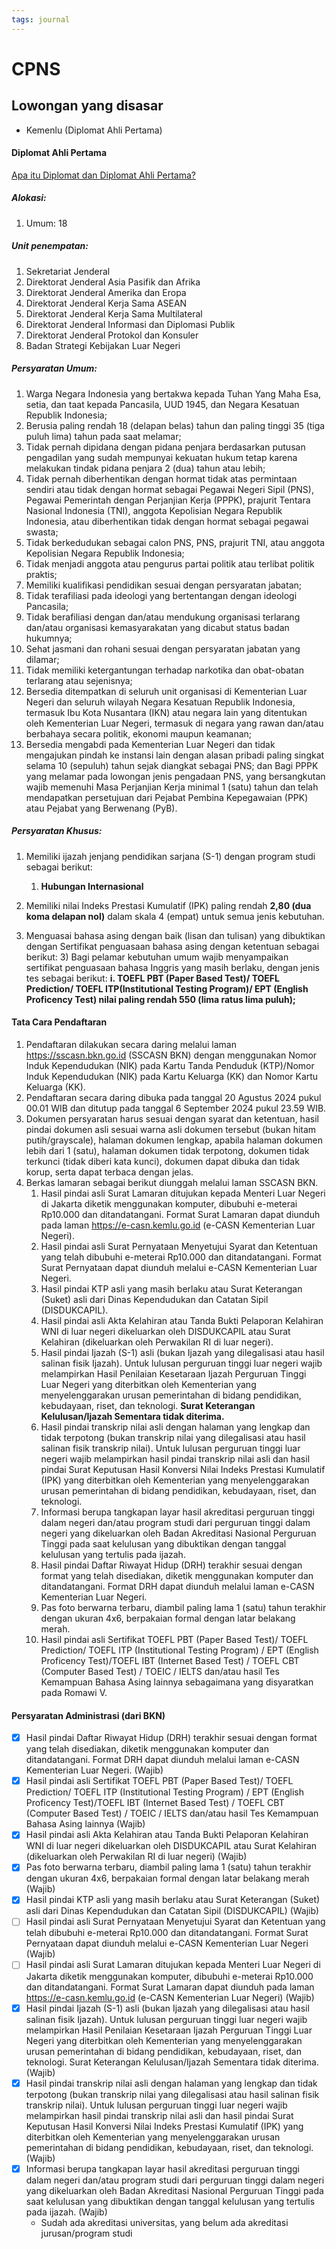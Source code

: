 ```yaml
---
tags: journal
---
```

# CPNS

## Lowongan yang disasar

- Kemenlu (Diplomat Ahli Pertama)

#### Diplomat Ahli Pertama

[Apa itu Diplomat dan Diplomat Ahli Pertama?](https://id.jobstreet.com/id/career-advice/article/diplomat-arti-tugas-jenjang-karir)

##### Alokasi:

   1. Umum: 18

##### Unit penempatan:

1. Sekretariat Jenderal
2. Direktorat Jenderal Asia Pasifik dan Afrika
3. Direktorat Jenderal Amerika dan Eropa
4. Direktorat Jenderal Kerja Sama ASEAN
5. Direktorat Jenderal Kerja Sama Multilateral
6. Direktorat Jenderal Informasi dan Diplomasi Publik
7. Direktorat Jenderal Protokol dan Konsuler
8. Badan Strategi Kebijakan Luar Negeri

##### Persyaratan Umum:

1. Warga Negara Indonesia yang bertakwa kepada Tuhan Yang Maha Esa, setia, dan taat kepada Pancasila, UUD 1945, dan Negara Kesatuan Republik Indonesia;
2. Berusia paling rendah 18 (delapan belas) tahun dan paling tinggi 35 (tiga puluh lima) tahun pada saat melamar;
3. Tidak pernah dipidana dengan pidana penjara berdasarkan putusan pengadilan yang sudah mempunyai kekuatan hukum tetap karena melakukan tindak pidana penjara 2 (dua) tahun atau lebih;
4. Tidak pernah diberhentikan dengan hormat tidak atas permintaan sendiri atau tidak dengan hormat sebagai Pegawai Negeri Sipil (PNS), Pegawai Pemerintah dengan Perjanjian Kerja (PPPK), prajurit Tentara Nasional Indonesia (TNI), anggota Kepolisian Negara Republik Indonesia, atau diberhentikan tidak dengan hormat sebagai pegawai swasta;
5. Tidak berkedudukan sebagai calon PNS, PNS, prajurit TNI, atau anggota Kepolisian Negara Republik Indonesia;
6. Tidak menjadi anggota atau pengurus partai politik atau terlibat politik praktis;
7. Memiliki kualifikasi pendidikan sesuai dengan persyaratan jabatan;
8. Tidak terafiliasi pada ideologi yang bertentangan dengan ideologi Pancasila;
9. Tidak berafiliasi dengan dan/atau mendukung organisasi terlarang dan/atau organisasi kemasyarakatan yang dicabut status badan hukumnya;
10. Sehat jasmani dan rohani sesuai dengan persyaratan jabatan yang dilamar;
11. Tidak memiliki ketergantungan terhadap narkotika dan obat-obatan terlarang atau sejenisnya;
12. Bersedia ditempatkan di seluruh unit organisasi di Kementerian Luar Negeri dan seluruh wilayah Negara Kesatuan Republik Indonesia, termasuk Ibu Kota Nusantara (IKN) atau negara lain yang ditentukan oleh Kementerian Luar Negeri, termasuk di negara yang rawan dan/atau berbahaya secara politik, ekonomi maupun keamanan;
13. Bersedia mengabdi pada Kementerian Luar Negeri dan tidak mengajukan pindah ke instansi lain dengan alasan pribadi paling singkat selama 10 (sepuluh) tahun sejak diangkat sebagai PNS; dan Bagi PPPK yang melamar pada lowongan jenis pengadaan PNS, yang bersangkutan wajib memenuhi Masa Perjanjian Kerja minimal 1 (satu) tahun dan telah mendapatkan persetujuan dari Pejabat Pembina Kepegawaian (PPK) atau Pejabat yang Berwenang (PyB).

##### Persyaratan Khusus:

 1. Memiliki ijazah jenjang pendidikan sarjana (S-1) dengan program studi sebagai berikut:
    1. **Hubungan Internasional**

 2. Memiliki nilai Indeks Prestasi Kumulatif (IPK) paling rendah **2,80 (dua koma delapan nol)** dalam skala 4 (empat) untuk semua jenis kebutuhan.

 3. Menguasai bahasa asing dengan baik (lisan dan tulisan) yang dibuktikan dengan Sertifikat penguasaan bahasa asing dengan ketentuan sebagai berikut:
    3) Bagi pelamar kebutuhan umum wajib menyampaikan sertifikat penguasaan bahasa Inggris yang masih berlaku, dengan jenis tes sebagai berikut:
        **i. TOEFL PBT (Paper Based Test)/ TOEFL Prediction/ TOEFL ITP(Institutional Testing Program)/ EPT (English Proficency Test) nilai paling rendah 550 (lima ratus lima puluh);**

#### Tata Cara Pendaftaran

1. Pendaftaran dilakukan secara daring melalui laman https://sscasn.bkn.go.id (SSCASN BKN) dengan menggunakan Nomor Induk Kependudukan (NIK) pada Kartu Tanda Penduduk (KTP)/Nomor Induk Kependudukan (NIK) pada Kartu Keluarga (KK) dan Nomor Kartu Keluarga (KK).
2. Pendaftaran secara daring dibuka pada tanggal 20 Agustus 2024 pukul 00.01 WIB dan ditutup pada tanggal 6 September 2024 pukul 23.59 WIB.
3. Dokumen persyaratan harus sesuai dengan syarat dan ketentuan, hasil pindai dokumen asli sesuai warna asli dokumen tersebut (bukan hitam putih/grayscale), halaman dokumen lengkap, apabila halaman dokumen lebih dari 1 (satu), halaman dokumen tidak terpotong, dokumen tidak terkunci (tidak diberi kata kunci), dokumen dapat dibuka dan tidak korup, serta dapat terbaca dengan jelas.
4. Berkas lamaran sebagai berikut diunggah melalui laman SSCASN BKN.
    1. Hasil pindai asli Surat Lamaran ditujukan kepada Menteri Luar Negeri di Jakarta diketik menggunakan komputer, dibubuhi e-meterai Rp10.000 dan ditandatangani. Format Surat Lamaran dapat diunduh pada laman https://e-casn.kemlu.go.id (e-CASN Kementerian Luar Negeri).
    2. Hasil pindai asli Surat Pernyataan Menyetujui Syarat dan Ketentuan yang telah dibubuhi e-meterai Rp10.000 dan ditandatangani. Format Surat Pernyataan dapat diunduh melalui e-CASN Kementerian Luar Negeri.
    3. Hasil pindai KTP asli yang masih berlaku atau Surat Keterangan (Suket) asli dari Dinas Kependudukan dan Catatan Sipil (DISDUKCAPIL).
    4. Hasil pindai asli Akta Kelahiran atau Tanda Bukti Pelaporan Kelahiran WNI di luar negeri dikeluarkan oleh DISDUKCAPIL atau Surat Kelahiran (dikeluarkan oleh Perwakilan RI di luar negeri).
    5. Hasil pindai Ijazah (S-1) asli (bukan Ijazah yang dilegalisasi atau hasil salinan fisik Ijazah). Untuk lulusan perguruan tinggi luar negeri wajib melampirkan Hasil Penilaian Kesetaraan Ijazah Perguruan Tinggi Luar Negeri yang diterbitkan oleh Kementerian yang menyelenggarakan urusan pemerintahan di bidang pendidikan, kebudayaan, riset, dan teknologi. **Surat Keterangan Kelulusan/Ijazah Sementara tidak diterima.**
    6. Hasil pindai transkrip nilai asli dengan halaman yang lengkap dan tidak terpotong (bukan transkrip nilai yang dilegalisasi atau hasil salinan fisik transkrip nilai). Untuk lulusan perguruan tinggi luar negeri wajib melampirkan hasil pindai transkrip nilai asli dan hasil pindai Surat Keputusan Hasil Konversi Nilai Indeks Prestasi Kumulatif (IPK) yang diterbitkan oleh Kementerian yang menyelenggarakan urusan pemerintahan di bidang pendidikan, kebudayaan, riset, dan teknologi.
    7. Informasi berupa tangkapan layar hasil akreditasi perguruan tinggi dalam negeri dan/atau program studi dari perguruan tinggi dalam negeri yang dikeluarkan oleh Badan Akreditasi Nasional Perguruan Tinggi pada saat kelulusan yang dibuktikan dengan tanggal kelulusan yang tertulis pada ijazah.
    8. Hasil pindai Daftar Riwayat Hidup (DRH) terakhir sesuai dengan format yang telah disediakan, diketik menggunakan komputer dan ditandatangani. Format DRH dapat diunduh melalui laman e-CASN Kementerian Luar Negeri.
    9. Pas foto berwarna terbaru, diambil paling lama 1 (satu) tahun terakhir dengan ukuran 4x6, berpakaian formal dengan latar belakang merah.
    10. Hasil pindai asli Sertifikat TOEFL PBT (Paper Based Test)/ TOEFL Prediction/ TOEFL ITP (Institutional Testing Program) / EPT (English Proficency Test)/TOEFL IBT (Internet Based Test) / TOEFL CBT (Computer Based Test) / TOEIC / IELTS dan/atau hasil Tes Kemampuan Bahasa Asing lainnya sebagaimana yang disyaratkan pada Romawi V.

#### Persyaratan Administrasi (dari BKN)

- [x] Hasil pindai Daftar Riwayat Hidup (DRH) terakhir sesuai dengan format yang telah disediakan, diketik menggunakan komputer dan ditandatangani. Format DRH dapat diunduh melalui laman e-CASN Kementerian Luar Negeri. (Wajib)
- [x] Hasil pindai asli Sertifikat TOEFL PBT (Paper Based Test)/ TOEFL Prediction/ TOEFL ITP (Institutional Testing Program) / EPT (English Proficency Test)/TOEFL IBT (Internet Based Test) / TOEFL CBT (Computer Based Test) / TOEIC / IELTS dan/atau hasil Tes Kemampuan Bahasa Asing lainnya (Wajib)
- [x] Hasil pindai asli Akta Kelahiran atau Tanda Bukti Pelaporan Kelahiran WNI di luar negeri dikeluarkan oleh DISDUKCAPIL atau Surat Kelahiran (dikeluarkan oleh Perwakilan RI di luar negeri) (Wajib)
- [x] Pas foto berwarna terbaru, diambil paling lama 1 (satu) tahun terakhir dengan ukuran 4x6, berpakaian formal dengan latar belakang merah (Wajib)
- [x] Hasil pindai KTP asli yang masih berlaku atau Surat Keterangan (Suket) asli dari Dinas Kependudukan dan Catatan Sipil (DISDUKCAPIL) (Wajib)
- [ ] Hasil pindai asli Surat Pernyataan Menyetujui Syarat dan Ketentuan yang telah dibubuhi e-meterai Rp10.000 dan ditandatangani. Format Surat Pernyataan dapat diunduh melalui e-CASN Kementerian Luar Negeri (Wajib)
- [ ] Hasil pindai asli Surat Lamaran ditujukan kepada Menteri Luar Negeri di Jakarta diketik menggunakan komputer, dibubuhi e-meterai Rp10.000 dan ditandatangani. Format Surat Lamaran dapat diunduh pada laman https://e-casn.kemlu.go.id (e-CASN Kementerian Luar Negeri) (Wajib)
- [x] Hasil pindai Ijazah (S-1) asli (bukan Ijazah yang dilegalisasi atau hasil salinan fisik Ijazah). Untuk lulusan perguruan tinggi luar negeri wajib melampirkan Hasil Penilaian Kesetaraan Ijazah Perguruan Tinggi Luar Negeri yang diterbitkan oleh Kementerian yang menyelenggarakan urusan pemerintahan di bidang pendidikan, kebudayaan, riset, dan teknologi. Surat Keterangan Kelulusan/Ijazah Sementara tidak diterima. (Wajib)
- [x] Hasil pindai transkrip nilai asli dengan halaman yang lengkap dan tidak terpotong (bukan transkrip nilai yang dilegalisasi atau hasil salinan fisik transkrip nilai). Untuk lulusan perguruan tinggi luar negeri wajib melampirkan hasil pindai transkrip nilai asli dan hasil pindai Surat Keputusan Hasil Konversi Nilai Indeks Prestasi Kumulatif (IPK) yang diterbitkan oleh Kementerian yang menyelenggarakan urusan pemerintahan di bidang pendidikan, kebudayaan, riset, dan teknologi. (Wajib)
- [x] Informasi berupa tangkapan layar hasil akreditasi perguruan tinggi dalam negeri dan/atau program studi dari perguruan tinggi dalam negeri yang dikeluarkan oleh Badan Akreditasi Nasional Perguruan Tinggi pada saat kelulusan yang dibuktikan dengan tanggal kelulusan yang tertulis pada ijazah. (Wajib)
    - Sudah ada akreditasi universitas, yang belum ada akreditasi jurusan/program studi